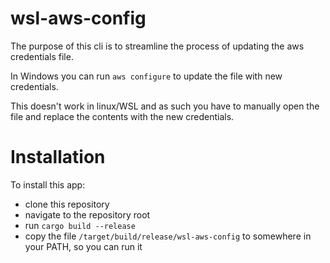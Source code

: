 # wsl-aws-config

The purpose of this cli is to streamline the process of updating the aws credentials file.

In Windows you can run `aws configure` to update the file with new credentials.

This doesn't work in linux/WSL and as such you have to manually open the file and replace the contents with the new credentials.

# Installation

To install this app:
* clone this repository
* navigate to the repository root
* run `cargo build --release`
* copy the file `/target/build/release/wsl-aws-config` to somewhere in your PATH, so you can run it
